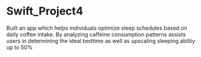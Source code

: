 # Swift_Project4

Built an app which helps individuals optimize sleep schedules based on daily coffee intake.
By analyzing caffeine consumption patterns assists users in determining the ideal bedtime as well as upscaling sleeping ability up to 50%

